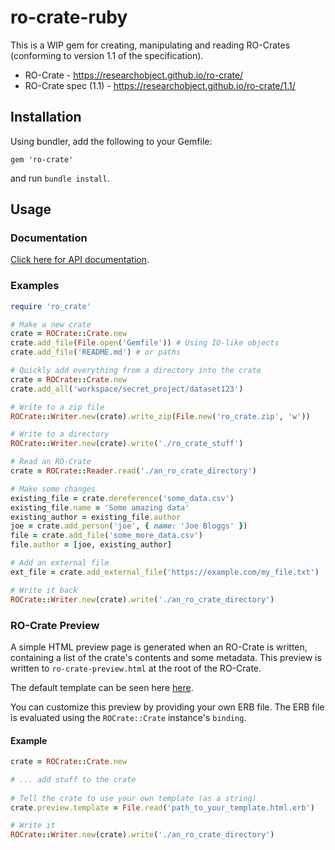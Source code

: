 # ro-crate-ruby

This is a WIP gem for creating, manipulating and reading RO-Crates (conforming to version 1.1 of the specification).

* RO-Crate - https://researchobject.github.io/ro-crate/
* RO-Crate spec (1.1) - https://researchobject.github.io/ro-crate/1.1/

## Installation

Using bundler, add the following to your Gemfile:

```
gem 'ro-crate'
```

and run `bundle install`.

## Usage

### Documentation

[Click here for API documentation](https://www.researchobject.org/ro-crate-ruby/).

### Examples

```ruby
require 'ro_crate'

# Make a new crate
crate = ROCrate::Crate.new
crate.add_file(File.open('Gemfile')) # Using IO-like objects
crate.add_file('README.md') # or paths

# Quickly add everything from a directory into the crate
crate = ROCrate::Crate.new
crate.add_all('workspace/secret_project/dataset123')

# Write to a zip file
ROCrate::Writer.new(crate).write_zip(File.new('ro_crate.zip', 'w'))

# Write to a directory
ROCrate::Writer.new(crate).write('./ro_crate_stuff')

# Read an RO-Crate
crate = ROCrate::Reader.read('./an_ro_crate_directory')

# Make some changes
existing_file = crate.dereference('some_data.csv')
existing_file.name = 'Some amazing data'
existing_author = existing_file.author
joe = crate.add_person('joe', { name: 'Joe Bloggs' })
file = crate.add_file('some_more_data.csv')
file.author = [joe, existing_author]

# Add an external file
ext_file = crate.add_external_file('https://example.com/my_file.txt')

# Write it back
ROCrate::Writer.new(crate).write('./an_ro_crate_directory')
```

### RO-Crate Preview
A simple HTML preview page is generated when an RO-Crate is written, containing a list of the crate's contents and some
metadata. This preview is written to `ro-crate-preview.html` at the root of the RO-Crate.

The default template can be seen here [here](lib/ro_crate/ro-crate-preview.html.erb).

You can customize this preview by providing your own ERB file. 
The ERB file is evaluated using the `ROCrate::Crate` instance's `binding`.

#### Example

```ruby
crate = ROCrate::Crate.new

# ... add stuff to the crate
 
# Tell the crate to use your own template (as a string)
crate.preview.template = File.read('path_to_your_template.html.erb')

# Write it
ROCrate::Writer.new(crate).write('./an_ro_crate_directory')
```
